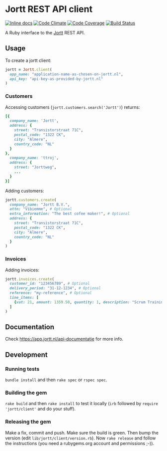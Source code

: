 # Jortt REST API client

[![Inline docs](
http://inch-ci.org/github/jorttbv/jortt-ruby.svg?branch=master&style=flat
)](http://inch-ci.org/github/jorttbv/jortt-ruby)
[![Code Climate](
http://img.shields.io/codeclimate/github/jorttbv/jortt-ruby.svg?style=flat
)](https://codeclimate.com/github/jorttbv/jortt-ruby)
[![Code Coverage](
https://codecov.io/github/jorttbv/jortt-ruby/coverage.svg?branch=master
)](https://codecov.io/github/jorttbv/jortt-ruby?branch=master)
[![Build Status](
http://img.shields.io/travis/jorttbv/jortt-ruby.svg?style=flat
)](https://travis-ci.org/jorttbv/jortt-ruby)

A Ruby interface to the [Jortt](https://www.jortt.nl/) REST API.

## Usage

To create a jortt client:
```ruby
jortt = Jortt.client(
  app_name: "application-name-as-chosen-on-jortt.nl",
  api_key: "api-key-as-provided-by-jortt.nl"
)
```

### Customers

Accessing customers (`jortt.customers.search('Jortt')`) returns:
```ruby
[{
  company_name: 'Jortt',
  address: {
    street: "Transistorstraat 71C",
    postal_code: "1322 CK",
    city: "Almere",
    country_code: "NL"
  }
},
  company_name: 'ttroj',
  address: {
    street: "Jorttweg",
    ...
  }
}]
```

Adding customers:
```ruby
jortt.customers.create(
  company_name: "Jortt B.V.",
  attn: "Vibiemme", # Optional
  extra_information: "The best cofee maker!", # Optional
  address: {
    street: "Transistorstraat 71C",
    postal_code: "1322 CK",
    city: "Almere",
    country_code: "NL"
  }
)
```

### Invoices

Adding invoices:
```ruby
jortt.invoices.create(
  customer_id: "123456789", # Optional
  delivery_period: "31-12-1234", # Optional
  reference: "my-reference", # Optional
  line_items: [
    {vat: 21, amount: 1359.50, quantity: 1, description: "Scrum Training"}
  ]
)
```

## Documentation

Check https://app.jortt.nl/api-documentatie for more info.

## Development

### Running tests

`bundle install` and then `rake spec` or `rspec spec`.

### Building the gem

`rake build` and then `rake install` to test it locally (`irb` followed
by `require 'jortt/client'` and do your stuff).

### Releasing the gem

Make a fix, commit and push. Make sure the build is green. Then bump the
version (edit `lib/jortt/client/version.rb`). Now `rake release` and follow
the instructions (you need a rubygems.org account and permissions ;-)).
